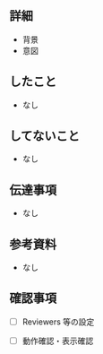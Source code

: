## 詳細

- 背景
- 意図

## したこと

- なし

## してないこと

- なし

## 伝達事項

- なし

## 参考資料

- なし

## 確認事項

- [ ] Reviewers 等の設定
- [ ] 動作確認・表示確認

